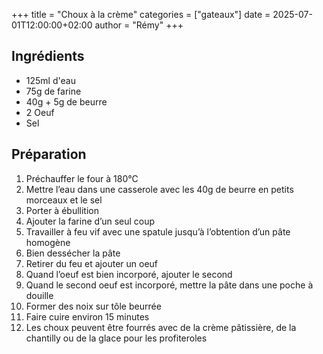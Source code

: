 +++
title = "Choux à la crème"
categories = ["gateaux"]
date = 2025-07-01T12:00:00+02:00
author = "Rémy"
+++

<!--more-->
## Ingrédients

* 125ml d'eau		
* 75g de farine
* 40g + 5g de beurre
* 2 Oeuf
* Sel

## Préparation

1. Préchauffer le four à 180°C
1. Mettre l’eau dans une casserole avec les 40g de beurre en petits morceaux et le sel
1. Porter à ébullition
1. Ajouter la farine d’un seul coup
1. Travailler à feu vif avec une spatule jusqu’à l’obtention d’un pâte homogène
1. Bien dessécher la pâte
1. Retirer du feu et ajouter un oeuf
1. Quand l’oeuf est bien incorporé, ajouter le second
1. Quand le second oeuf est incorporé, mettre la pâte dans une poche à douille
1. Former des noix sur tôle beurrée
1. Faire cuire environ 15 minutes
1. Les choux peuvent être fourrés avec de la crème pâtissière, de la chantilly ou de la glace pour les profiteroles